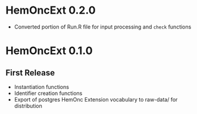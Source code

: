 # HemOncExt 0.2.0  
- Converted portion of Run.R file for input processing and `check` functions

# HemOncExt 0.1.0  
## First Release  
- Instantiation functions  
- Identifier creation functions  
- Export of postgres HemOnc Extension vocabulary to raw-data/ for distribution  
